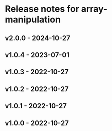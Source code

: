 # Release notes for array-manipulation

## v2.0.0 - 2024-10-27

## v1.0.4 - 2023-07-01

## v1.0.3 - 2022-10-27

## v1.0.2 - 2022-10-27

## v1.0.1 - 2022-10-27

## v1.0.0 - 2022-10-27
